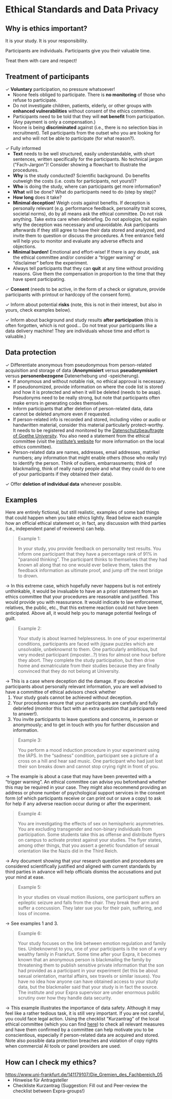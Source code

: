 <style>
p:has(+ ul) {
  margin-bottom: 0;
}
p + ul {
  margin-top: 0;
}
p:has(+ ol) {
  margin-bottom: 0;
}
p + ol {
  margin-top: 0;
}
</style>

# Ethical Standards and Data Privacy

## Why is ethics important? 
It is your study. It is your responsibility. 

Participants are individuals. Participants give you their valuable time. 

Treat them with care and respect!

## Treatment of participants
✓ **Voluntary** participation, no pressure whatsoever!
-	Noone feels obliged to participate. There is **no monitoring** of those who refuse to participate. 
-	Do not investigate children, patients, elderly, or other groups with **enhanced vulnerabilities** without consent of the ethics committee. 
-	Participants need to be told that they will **not benefit** from participation. (Any payment is only a compensation.) 
-	Noone is being **discriminated** against (i.e., there is no selection bias in recruitment). Tell participants from the outset who you are looking for and who will not be able to participate (for what reason?).
    
✓ Fully informed  
-	**Text** needs to be well structured, easily understandable, with short sentences, written specifically for the participants. No technical jargon ("Fach-Jargon")!
    Consider showing a flowchart to illustrate the procedures. 
-	**Why** is the study conducted? Scientific background. Do benefits outweigh the costs (i.e. costs for participants, not yours!)?
-	**Who** is doing the study, where can participants get more information?
-	**What** will be done? What do participants need to do (step by step)? 
-	**How long** does it take?
-	**Minimal deception!** Weigh costs against benefits. If deception is personally relevant (e.g. performance feedback, personality trait scores, societal norms), do by all means ask the ethical committee. Do not risk anything. Take extra care when debriefing. Do not apologize, but explain why the deception was necessary and unavoidable. Ask participants afterwards if they still agree to have their data stored and analyzed, and invite them to question or discuss the procedures. A free entrance field will help you to monitor and evaluate any adverse effects and objections. 
-	**Minimal burden!** Emotional and effort-wise! If there is any doubt, ask the ethical committee and/or consider a “trigger warning” or “disclaimer” before the experiment. 
-	Always tell participants that they can **quit** at any time without providing reasons. Give them the compensation in proportion to the time that they have spent participating. 

✓ **Consent** (needs to be active, in the form of a check or signature, provide participants with printout or hardcopy of the consent form).

✓	Inform about potential **risks** (note, this is not in their interest, but also in yours, check examples below).

✓	Inform about background and study results **after participation** (this is often forgotten, which is not good... Do not treat your participants like a data delivery machine! They are individuals whose time and effort is valuable.)

## Data protection
✓ Differentiate anonymous from pseudonymous from person-related acquisition and storage of data
(**Anonymisiert** versus **pseudonymisiert** versus **personenbezogene** Datenerhebung und -speicherung).
-	If anonymous and without notable risk, no ethical approval is necessary.
-	If pseudonomized, provide information on where the code list is stored and how it is protected and when it will be deleted (needs to be asap). Pseudonyms need to be really strong, but note that participants often make errors in generating codes themselves. 
-	Inform participants that after deletion of person-related data, data cannot be deleted anymore even if requested. 
-	If person-related info is recorded and stored, including video or audio or handwritten material, consider this material  particularly protect-worthy. It needs to be registered and monitored by the [Datenschutzbeauftragte of Goethe University](https://www.uni-frankfurt.de/111064324/Datenschutz). You also need a statement from the ethical committee (visit the [institute’s website](https://www.uni-frankfurt.de/141179107/Die_Gremien_des_Fachbereich_05) for more information on the local ethics committee). 
-	Person-related data are names, addresses, email addresses, matrikel numbers; any information that might enable others (those who really try) to identify the person. Think of outliers, embarrassments; think of blackmailing, think of really nasty people and what they could do to one of your participants if they obtained their data).  

✓	Offer **deletion of individual data** whenever possible.

## Examples 
Here are entirely fictional, but still realistic, examples of some bad things that could happen when you take ethics lightly. Read below each example how an official ethical statement or, in fact, any discussion with third parties (i.e., independent panel of reviewers) can help. 

> Example 1:
> 
> In your study, you provide feedback on personality test results. You inform one participant that they have a percentage rank of 91% in “paranoid thinking”. The participant thinks to themselves that they had known all along that no one would ever believe them, takes the feedback information as ultimate proof, and jump off the next bridge to drown. 

→ In this extreme case, which hopefully never happens but is not entirely unthinkable, it would be invaluable to have an a priori statement from an ethics committee that your procedures are reasonable and justified. This would provide you with reassurance. It would indicate to law enforcement, relatives, the public, etc., that this extreme reaction could not have been anticipated. Above all, it would help you to manage potential feelings of guilt.

> Example 2:
> 
> Your study is about learned helplessness. In one of your experimental conditions, participants are faced with jigsaw puzzles which are unsolvable, unbeknownst to them. One particularly ambitious, but very modest participant (imposter…?) tries for almost one hour before they abort. They complete the study participation, but then drive home and exmatriculate from their studies because they are finally convinced that they do not belong at University.

→ This is a case where deception did the damage. If you deceive participants about personally relevant information, you are well advised to have a committee of ethical advisors check whether

1. Your study goals cannot be achieved without deception.
2. Your procedures ensure that your participants are carefully and fully debriefed (monitor this fact with an extra question that participants need to answer!). 
3. You invite participants to leave questions and concerns, in person or anonymously; and to get in touch with you for further discussion and information.  

> Example 3:
> 
> You perform a mood induction procedure in your experiment using the IAPS. In the “sadness” condition, participant see a picture of a cross on a hill and hear sad music. One participant who had just lost their son breaks down and cannot stop crying right in front of you.

→ The example is about a case that may have been prevented with a “trigger warning”. An ethical committee can advise you beforehand whether this may be required in your case. They might also recommend providing an address or phone number of psychological support services in the consent form (of which participants receive or can print out or save a copy) to ask for help if any adverse reaction occur during or after the experiment. 

> Example 4:
> 
> You are investigating the effects of sex on hemispheric asymmetries. You are excluding transgender and non-binary individuals from participation. Some students take this as offense and distribute flyers on campus to activate protest against your studies. The flyer states, among other things, that you assert a genetic foundation of sexual orientation like the Nazis did in the Third Reich.

→ Any document showing that your research question and procedures are considered scientifically justified and aligned with current standards by third parties in advance will help officials dismiss the accusations and put your mind at ease.

> Example 5:
> 
> In your studies on visual motion illusions, one participant suffers an epileptic seizure and falls from the chair. They break their arm and suffer a concussion. They later sue you for their pain, suffering, and loss of income.

→ See examples 1 and 3. 

> Example 6:
> 
> Your study focuses on the link between emotion regulation and family ties. Unbeknownst to you, one of your participants is the son of a very wealthy family in Frankfurt. Some time after your Expra, it becomes known that an anonymous person is blackmailing the family by threatening them to publish sensitive private information that the son had provided as a participant in your experiment (let this be about sexual orientation, marital affairs, sex travels or similar issues). You have no idea how anyone can have obtained access to your study data, but the blackmailer said that your study is in fact the source. The institute and your Expra supervisor are under enormous public scrutiny over how they handle data security.

→ This example illustrates the importance of data safety. Although it may feel like a rather tedious task, it is still very important. If you are not careful, you could face legal action. Using the checklist "Kurzantrag" of the local ethical committee (which you can find [here](https://www.uni-frankfurt.de/141179107/Die_Gremien_des_Fachbereich_05)) to check all relevant measures and have them confirmed by a committee can help motivate you to be conscientious, especially if person-related data are acquired and stored. Note also possible data protection breaches and violation of copy rights when commercial AI tools or panel providers are used.  

## How can I check my ethics?
https://www.uni-frankfurt.de/141179107/Die_Gremien_des_Fachbereich_05
-	Hinweise für Antragsteller
-	Checkliste Kurzantrag (Suggestion: Fill out and Peer-review the checklist between Expra-groups!)
 

